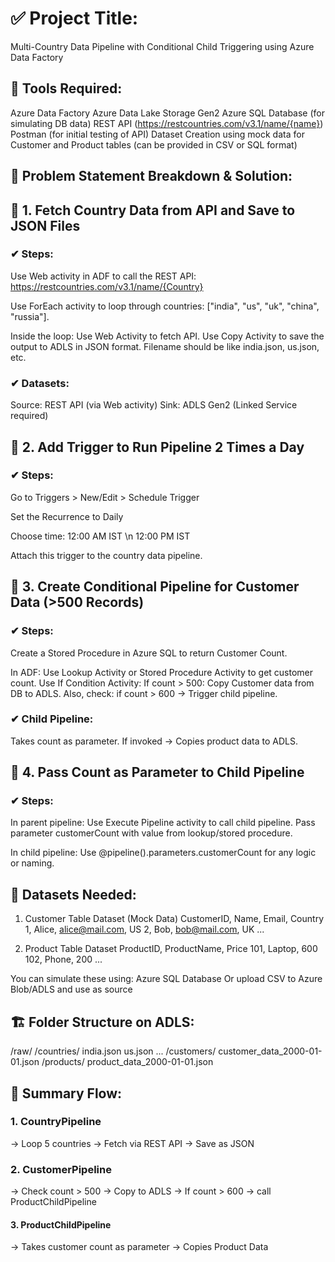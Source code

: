 # ✅ Project Title:
Multi-Country Data Pipeline with Conditional Child Triggering using Azure Data Factory


## 🔧 Tools Required:
Azure Data Factory
Azure Data Lake Storage Gen2
Azure SQL Database (for simulating DB data)
REST API (https://restcountries.com/v3.1/name/{name})
Postman (for initial testing of API)
Dataset Creation using mock data for Customer and Product tables (can be provided in CSV or SQL format)


## 🧾 Problem Statement Breakdown & Solution:

## 📌 1. Fetch Country Data from API and Save to JSON Files
### ✔ Steps:
Use Web activity in ADF to call the REST API:
https://restcountries.com/v3.1/name/{Country}

Use ForEach activity to loop through countries: ["india", "us", "uk", "china", "russia"].

Inside the loop:
Use Web Activity to fetch API.
Use Copy Activity to save the output to ADLS in JSON format.
Filename should be like india.json, us.json, etc.

### ✔ Datasets:
Source: REST API (via Web activity)
Sink: ADLS Gen2 (Linked Service required)


## 📌 2. Add Trigger to Run Pipeline 2 Times a Day
### ✔ Steps:
Go to Triggers > New/Edit > Schedule Trigger

Set the Recurrence to Daily

Choose time:
12:00 AM IST \n
12:00 PM IST

Attach this trigger to the country data pipeline.

## 📌 3. Create Conditional Pipeline for Customer Data (>500 Records)
### ✔ Steps:
Create a Stored Procedure in Azure SQL to return Customer Count.

In ADF:
Use Lookup Activity or Stored Procedure Activity to get customer count.
Use If Condition Activity:
If count > 500:
Copy Customer data from DB to ADLS.
Also, check: if count > 600 → Trigger child pipeline.

### ✔ Child Pipeline:
Takes count as parameter.
If invoked → Copies product data to ADLS.


## 📌 4. Pass Count as Parameter to Child Pipeline
### ✔ Steps:
In parent pipeline:
Use Execute Pipeline activity to call child pipeline.
Pass parameter customerCount with value from lookup/stored procedure.

In child pipeline:
Use @pipeline().parameters.customerCount for any logic or naming.



## 📁 Datasets Needed:

1. Customer Table Dataset (Mock Data)
CustomerID, Name, Email, Country
1, Alice, alice@mail.com, US
2, Bob, bob@mail.com, UK
...


2. Product Table Dataset
ProductID, ProductName, Price
101, Laptop, 600
102, Phone, 200
...


You can simulate these using:
Azure SQL Database
Or upload CSV to Azure Blob/ADLS and use as source

## 🏗 Folder Structure on ADLS:
/raw/
    /countries/
        india.json
        us.json
        ...
    /customers/
        customer_data_2000-01-01.json
    /products/
        product_data_2000-01-01.json

        
## 🔁 Summary Flow:

### 1. CountryPipeline
→ Loop 5 countries
→ Fetch via REST API
→ Save as JSON

### 2. CustomerPipeline
→ Check count > 500
→ Copy to ADLS
→ If count > 600 → call ProductChildPipeline

#### 3. ProductChildPipeline
→ Takes customer count as parameter
→ Copies Product Data

